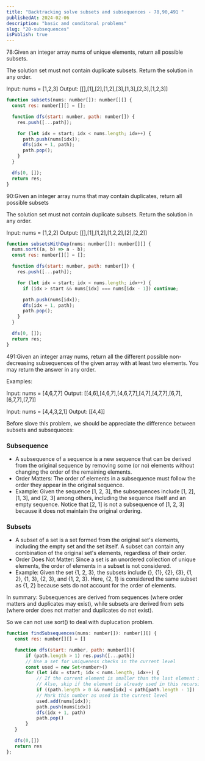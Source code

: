 ```yaml
---
title: "Backtracking solve subsets and subsequences - 78,90,491 "
publishedAt: 2024-02-06
description: "basic and conditonal problems"
slug: "20-subsequences"
isPublish: true
---
```


78:Given an integer array nums of unique elements, return all possible
subsets.

The solution set must not contain duplicate subsets. Return the solution in any order.

Input: nums = [1,2,3]
Output: [[],[1],[2],[1,2],[3],[1,3],[2,3],[1,2,3]]

```js
function subsets(nums: number[]): number[][] {
  const res: number[][] = [];

  function dfs(start: number, path: number[]) {
    res.push([...path]);

    for (let idx = start; idx < nums.length; idx++) {
      path.push(nums[idx]);
      dfs(idx + 1, path);
      path.pop();
    }
  }

  dfs(0, []);
  return res;
}
```

90:Given an integer array nums that may contain duplicates, return all possible subsets

The solution set must not contain duplicate subsets. Return the solution in any order.

Input: nums = [1,2,2]
Output: [[],[1],[1,2],[1,2,2],[2],[2,2]]

```js
function subsetsWithDup(nums: number[]): number[][] {
  nums.sort((a, b) => a - b);
  const res: number[][] = [];

  function dfs(start: number, path: number[]) {
    res.push([...path]);

    for (let idx = start; idx < nums.length; idx++) {
      if (idx > start && nums[idx] === nums[idx - 1]) continue;

      path.push(nums[idx]);
      dfs(idx + 1, path);
      path.pop();
    }
  }

  dfs(0, []);
  return res;
}
```

491:Given an integer array nums, return all the different possible non-decreasing subsequences of the given array with at least two elements. You may return the answer in any order.

Examples:

Input: nums = [4,6,7,7]
Output: [[4,6],[4,6,7],[4,6,7,7],[4,7],[4,7,7],[6,7],[6,7,7],[7,7]]

Input: nums = [4,4,3,2,1]
Output: [[4,4]]

Before slove this problem, we should be appreciate the difference between subsets and subsequeces:

### Subsequence

- A subsequence of a sequence is a new sequence that can be derived from the original sequence by removing some (or no) elements without changing the order of the remaining elements.
- Order Matters: The order of elements in a subsequence must follow the order they appear in the original sequence.
- Example: Given the sequence [1, 2, 3], the subsequences include [1, 2], [1, 3], and [2, 3] among others, including the sequence itself and an empty sequence. Notice that [2, 1] is not a subsequence of [1, 2, 3] because it does not maintain the original ordering.

### Subsets

- A subset of a set is a set formed from the original set's elements, including the empty set and the set itself. A subset can contain any combination of the original set's elements, regardless of their order.
- Order Does Not Matter: Since a set is an unordered collection of unique elements, the order of elements in a subset is not considered.
- Example: Given the set {1, 2, 3}, the subsets include {}, {1}, {2}, {3}, {1, 2}, {1, 3}, {2, 3}, and {1, 2, 3}. Here, {2, 1} is considered the same subset as {1, 2} because sets do not account for the order of elements.

In summary: Subsequences are derived from sequences (where order matters and duplicates may exist), while subsets are derived from sets (where order does not matter and duplicates do not exist).

So we can not use sort() to deal with duplucation problem.

```js
function findSubsequences(nums: number[]): number[][] {
   const res: number[][] = []

   function dfs(start: number, path: number[]){
       if (path.length > 1) res.push([...path])
       // Use a set for uniqueness checks in the current level
       const used = new Set<number>()
       for (let idx = start; idx < nums.length; idx++) {
           // If the current element is smaller than the last element in the path, skip it
           // Also, skip if the element is already used in this recursion level
           if ((path.length > 0 && nums[idx] < path[path.length - 1]) || used.has(nums[idx])) continue
           // Mark this number as used in the current level
           used.add(nums[idx]);
           path.push(nums[idx])
           dfs(idx + 1, path)
           path.pop()
       }
   }

   dfs(0,[])
   return res
};
```
